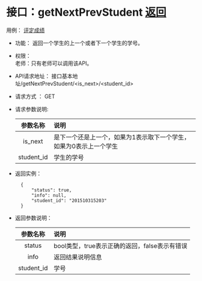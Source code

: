 # 接口：getNextPrevStudent  [返回](../README.md)
用例： [评定成绩](../用例/评定成绩用例.md)

- 功能：
    返回一个学生的上一个或者下一个学生的学号。

- 权限：    
    老师：只有老师可以调用该API。

- API请求地址：
    接口基本地址/getNextPrevStudent/<is_next>/<student_id>

- 请求方式 ：
    GET

- 请求参数说明:        

  |参数名称|说明|
  |:---------:|:--------------------------------------------------------|
  |is_next|是下一个还是上一个，如果为1表示取下一个学生，如果为0表示上一个学生|
  |student_id|学生的学号|

- 返回实例：

        {         
            "status": true,
            "info": null,    
            "student_id": "201510315203"
        }

- 返回参数说明：    

  |参数名称|说明|
  |:---------:|:--------------------------------------------------------|      
  |status|bool类型，true表示正确的返回，false表示有错误|
  |info|返回结果说明信息|
  |student_id|学号|
